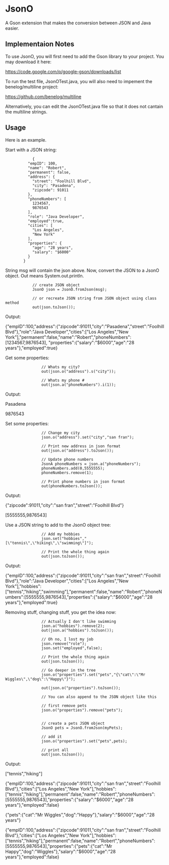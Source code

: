 JsonO
=====

A Gson extension that makes the conversion between JSON and Java easier.


## Implementaion Notes

To use JsonO, you will first need to add the Gson library to your project. You may download it here:


https://code.google.com/p/google-gson/downloads/list


To run the test file, JsonOTest.java, you will also need to impement the benelog/multiline project:

https://github.com/benelog/multiline

Alternatively, you can edit the JsonOTest.java file so that it does not cantain the multiline strings.


## Usage

Here is an example.

Start with a JSON string:

                {
    		  "empID": 100,
    		  "name": "Robert",
    		  "permanent": false,
    		  "address": {
    		    "street": "Foolhill Blvd",
    		    "city": "Pasadena",
    		    "zipcode": 91011
    		  },
    		  "phoneNumbers": [
    		    1234567,
    		    9876543
    		  ],
    		  "role": "Java Developer",
    		  "employed":true,
    		  "cities": [
    		    "Los Angeles",
    		    "New York"
    		  ],
    		  "properties": {
    		    "age": "28 years",
    		    "salary": "$6000"
    		  }
    		}
    		
    		
 String msg will contain the json above. Now, convert the JSON to a JsonO object. Out means System.out.println.
 
 
                // create JSON object 
                JsonO json = JsonO.fromJson(msg);
                    
                // or recreate JSON string from JSON object using class method
                out(json.toJson());
                
                
Output: 

{"empID":100,"address":{"zipcode":91011,"city":"Pasadena","street":"Foolhill Blvd"},"role":"Java              Developer","cities":["Los Angeles","New York"],"permanent":false,"name":"Robert","phoneNumbers":[1234567,9876543],
"properties":{"salary":"$6000","age":"28 years"},"employed":true}


Get some properties:
                    
                    // Whats my city?
                    out(json.o("address").s("city"));
                    
                    // Whats my phone #
                    out(json.a("phoneNumbers").i(1));


Output:

Pasadena

9876543

Set some properties:
                    
                    // Change my city
                    json.o("address").set("city","san fran");
                    
                    // Print new address in json format
                    out(json.o("address").toJson());
                    
                    // Update phone numbers
                    JsonA phoneNumbers = json.a("phoneNumbers");
                    phoneNumbers.add(0,5555555);
                    phoneNumbers.remove(1);
                    
                    // Print phone numbers in json format
                    out(phoneNumbers.toJson());
                    
Output:

{"zipcode":91011,"city":"san fran","street":"Foolhill Blvd"}

[5555555,9876543]


Use a JSON string to add to the JsonO object tree:
                    
                    // Add my hobbies
                    json.set("hobbies","[\"tennis\",\"hiking\",\"swimming\"]");
                    
                    // Print the whole thing again
                    out(json.toJson());
                    
Output:

{"empID":100,"address":{"zipcode":91011,"city":"san fran","street":"Foolhill Blvd"},"role":"Java Developer","cities":["Los Angeles","New York"],"hobbies":["tennis","hiking","swimming"],"permanent":false,"name":"Robert","phoneNumbers":[5555555,9876543],"properties":{"salary":"$6000","age":"28 years"},"employed":true}


Removing stuff, changing stuff, you get the idea now:
                    
                    // Actually I don't like swimming
                    json.a("hobbies").remove(2);
                    out(json.a("hobbies").toJson());
                    
                    // Oh no, I lost my job
                    json.remove("role");
                    json.set("employed",false);
                    
                    // Print the whole thing again
                    out(json.toJson());
                    
                    // Go deeper in the tree
                    json.o("properties").set("pets","{\"cat\":\"Mr Wiggles\",\"dog\":\"Happy\"}");
                    
                    out(json.o("properties").toJson());
                    
                    // You can also append to the JSON object like this
                    
                    // first remove pets
                    json.o("properties").remove("pets");
                    
                    
                    // create a pets JSON object
                    JsonO pets = JsonO.fromJson(myPets);
                    
                    // add it
                    json.o("properties").set("pets",pets);
                    
                    // print all
                    out(json.toJson());
 
Output:

["tennis","hiking"]

{"empID":100,"address":{"zipcode":91011,"city":"san fran","street":"Foolhill Blvd"},"cities":["Los Angeles","New York"],"hobbies":["tennis","hiking"],"permanent":false,"name":"Robert","phoneNumbers":[5555555,9876543],"properties":{"salary":"$6000","age":"28 years"},"employed":false}

{"pets":{"cat":"Mr Wiggles","dog":"Happy"},"salary":"$6000","age":"28 years"}

{"empID":100,"address":{"zipcode":91011,"city":"san fran","street":"Foolhill Blvd"},"cities":["Los Angeles","New York"],"hobbies":["tennis","hiking"],"permanent":false,"name":"Robert","phoneNumbers":[5555555,9876543],"properties":{"pets":{"cat":"Mr Happy","dog":"Wiggles"},"salary":"$6000","age":"28 years"},"employed":false}

